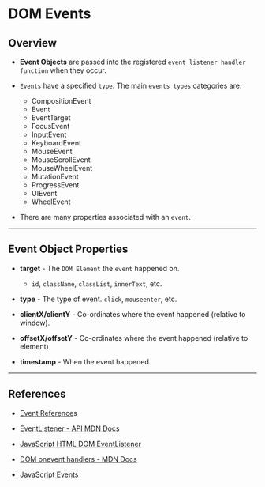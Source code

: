# DOM Events

## Overview

* __Event Objects__ are passed into the registered  `event listener handler function` when they occur.

* `Events` have a specified `type`. The main `events types` categories are:

    * CompositionEvent
    * Event
    * EventTarget
    * FocusEvent
    * InputEvent
    * KeyboardEvent
    * MouseEvent
    * MouseScrollEvent
    * MouseWheelEvent
    * MutationEvent
    * ProgressEvent
    * UIEvent
    * WheelEvent

* There are many properties associated with an `event`.

---

## Event Object Properties

* __target__ - The `DOM Element` the `event` happened on.

    * `id`, `className`, `classList`, `innerText`, etc.

* __type__ - The type of event. `click`, `mouseenter`, etc.

* __clientX/clientY__ - Co-ordinates where the event happened (relative to window).

* __offsetX/offsetY__ - Co-ordinates where the event happened (relative to element)

* __timestamp__ - When the event happened.

---

## References

* [Event Reference](https://developer.mozilla.org/en-US/docs/Web/Events)s

* [EventListener - API MDN Docs](https://developer.mozilla.org/en-US/docs/Web/API/EventListener)

* [JavaScript HTML DOM EventListener](https://www.w3schools.com/js/js_htmldom_eventlistener.asp)

* [DOM onevent handlers - MDN Docs](https://developer.mozilla.org/en-US/docs/Web/Guide/Events/Event_handlers)

* [JavaScript Events](https://www.w3schools.com/js/js_events.asp)